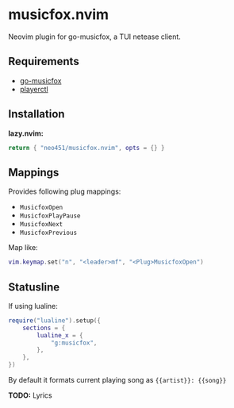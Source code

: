 # musicfox.nvim

Neovim plugin for go-musicfox, a TUI netease client.

## Requirements

- [go-musicfox](https://github.com/go-musicfox/go-musicfox)
- [playerctl](https://github.com/altdesktop/playerctl)

## Installation

**lazy.nvim:**

```lua
return { "neo451/musicfox.nvim", opts = {} }
```

## Mappings

Provides following plug mappings:

- `MusicfoxOpen`
- `MusicfoxPlayPause`
- `MusicfoxNext`
- `MusicfoxPrevious`

Map like:

```lua
vim.keymap.set("n", "<leader>mf", "<Plug>MusicfoxOpen")
```

## Statusline

If using lualine:

```lua
require("lualine").setup({
	sections = {
		lualine_x = {
			"g:musicfox",
		},
	},
})
```

By default it formats current playing song as `{{artist}}: {{song}}`

**TODO:** Lyrics
